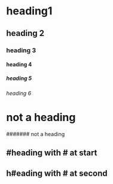 # heading1
## heading 2
### heading 3
#### heading 4
##### heading 5
###### heading 6

 # not a heading
####### not a heading
## #heading with # at start
## h#eading with # at second
